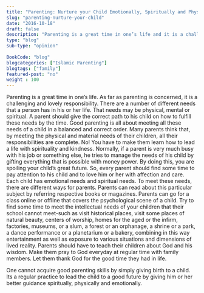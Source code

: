 ```yaml
--- 
title: "Parenting: Nurture your Child Emotionally, Spiritually and Physically" 
slug: "parenting-nurture-your-child"
date: "2016-10-18" 
draft: false 
description: "Parenting is a great time in one’s life and it is a challenging and lovely responsibility." 
type: "blog"
sub-type: "opinion" 
 
BookCode: "blog"
blogcategories: ["Islamic Parenting"]
blogtags: ["family"]
featured-post: "no"
weight : 100
---  
```

 Parenting is a great time in one’s life. As far as parenting is concerned, it is a challenging and lovely responsibility. There are a number of different needs that a person has in his or her life. That needs may be physical, mental or spiritual. A parent should give the correct path to his child on how to fulfill these needs by the time. Good parenting is all about meeting all these needs of a child in a balanced and correct order. Many parents think that, by meeting the physical and material needs of their children, all their responsibilities are complete. No! You have to make them learn how to lead a life with spirituality and kindness. Normally, if a parent is very much busy with his job or something else, he tries to manage the needs of his child by gifting everything that is possible with money power. By doing this, you are spoiling your child’s great future. So, every parent should find some time to pay attention to his child and to love him or her with affection and care. Each child has emotional needs and spiritual needs. To meet these needs, there are different ways for parents. Parents can read about this particular subject by referring respective books or magazines. Parents can go for a class online or offline that covers the psychological scene of a child. Try to find some time to meet the intellectual needs of your children that their school cannot meet-such as visit historical places, visit some places of natural beauty, centers of worship, homes for the aged or the infirm, factories, museums, or a slum, a forest or an orphanage, a shrine or a park, a dance performance or a planetarium or a bakery, combining in this way entertainment as well as exposure to various situations and dimensions of lived reality. Parents should have to teach their children about God and his wisdom. Make them pray to God everyday at regular time with family members. Let them thank God for the good time they had in life.

One cannot acquire good parenting skills by simply giving birth to a child. Its a regular practice to lead the child to a good future by giving him or her better guidance spiritually, physically and emotionally.
